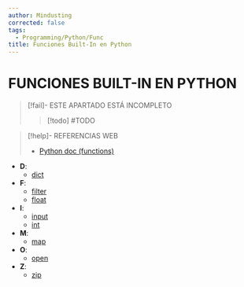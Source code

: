 ```yaml
---
author: Mindusting
corrected: false
tags:
  - Programming/Python/Func
title: Funciones Built-In en Python
---
```


# FUNCIONES BUILT-IN EN PYTHON

> [!fail]- ESTE APARTADO ESTÁ INCOMPLETO
> > [!todo] #TODO

> [!help]- REFERENCIAS WEB
> - [Python doc (functions)](https://docs.python.org/3/library/functions.html)

- **D**:
    - [dict](py_dict.md)
- **F**:
    - [filter](py_filter.md)
    - [float](py_float.md)
- **I**:
    - [input](py_input.md)
    - [int](py_int.md)
- **M**:
    - [map](py_map.md)
- **O**:
    - [open](py_open.md)
- **Z**:
    - [zip](py_zip.md)